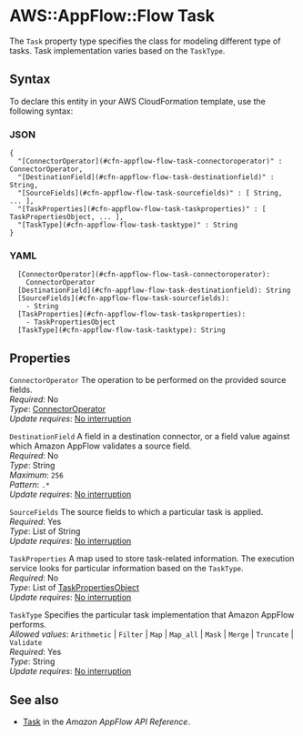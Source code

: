 # AWS::AppFlow::Flow Task<a name="aws-properties-appflow-flow-task"></a>

 The `Task` property type specifies the class for modeling different type of tasks\. Task implementation varies based on the `TaskType`\. 

## Syntax<a name="aws-properties-appflow-flow-task-syntax"></a>

To declare this entity in your AWS CloudFormation template, use the following syntax:

### JSON<a name="aws-properties-appflow-flow-task-syntax.json"></a>

```
{
  "[ConnectorOperator](#cfn-appflow-flow-task-connectoroperator)" : ConnectorOperator,
  "[DestinationField](#cfn-appflow-flow-task-destinationfield)" : String,
  "[SourceFields](#cfn-appflow-flow-task-sourcefields)" : [ String, ... ],
  "[TaskProperties](#cfn-appflow-flow-task-taskproperties)" : [ TaskPropertiesObject, ... ],
  "[TaskType](#cfn-appflow-flow-task-tasktype)" : String
}
```

### YAML<a name="aws-properties-appflow-flow-task-syntax.yaml"></a>

```
  [ConnectorOperator](#cfn-appflow-flow-task-connectoroperator): 
    ConnectorOperator
  [DestinationField](#cfn-appflow-flow-task-destinationfield): String
  [SourceFields](#cfn-appflow-flow-task-sourcefields): 
    - String
  [TaskProperties](#cfn-appflow-flow-task-taskproperties): 
    - TaskPropertiesObject
  [TaskType](#cfn-appflow-flow-task-tasktype): String
```

## Properties<a name="aws-properties-appflow-flow-task-properties"></a>

`ConnectorOperator`  <a name="cfn-appflow-flow-task-connectoroperator"></a>
 The operation to be performed on the provided source fields\.   
*Required*: No  
*Type*: [ConnectorOperator](aws-properties-appflow-flow-connectoroperator.md)  
*Update requires*: [No interruption](https://docs.aws.amazon.com/AWSCloudFormation/latest/UserGuide/using-cfn-updating-stacks-update-behaviors.html#update-no-interrupt)

`DestinationField`  <a name="cfn-appflow-flow-task-destinationfield"></a>
 A field in a destination connector, or a field value against which Amazon AppFlow validates a source field\.   
*Required*: No  
*Type*: String  
*Maximum*: `256`  
*Pattern*: `.*`  
*Update requires*: [No interruption](https://docs.aws.amazon.com/AWSCloudFormation/latest/UserGuide/using-cfn-updating-stacks-update-behaviors.html#update-no-interrupt)

`SourceFields`  <a name="cfn-appflow-flow-task-sourcefields"></a>
 The source fields to which a particular task is applied\.   
*Required*: Yes  
*Type*: List of String  
*Update requires*: [No interruption](https://docs.aws.amazon.com/AWSCloudFormation/latest/UserGuide/using-cfn-updating-stacks-update-behaviors.html#update-no-interrupt)

`TaskProperties`  <a name="cfn-appflow-flow-task-taskproperties"></a>
 A map used to store task\-related information\. The execution service looks for particular information based on the `TaskType`\.   
*Required*: No  
*Type*: List of [TaskPropertiesObject](aws-properties-appflow-flow-taskpropertiesobject.md)  
*Update requires*: [No interruption](https://docs.aws.amazon.com/AWSCloudFormation/latest/UserGuide/using-cfn-updating-stacks-update-behaviors.html#update-no-interrupt)

`TaskType`  <a name="cfn-appflow-flow-task-tasktype"></a>
Specifies the particular task implementation that Amazon AppFlow performs\.  
*Allowed values*: `Arithmetic` \| `Filter` \| `Map` \| `Map_all` \| `Mask` \| `Merge` \| `Truncate` \| `Validate`  
*Required*: Yes  
*Type*: String  
*Update requires*: [No interruption](https://docs.aws.amazon.com/AWSCloudFormation/latest/UserGuide/using-cfn-updating-stacks-update-behaviors.html#update-no-interrupt)

## See also<a name="aws-properties-appflow-flow-task--seealso"></a>
+ [Task](https://docs.aws.amazon.com/appflow/1.0/APIReference/API_Task.html) in the *Amazon AppFlow API Reference*\.

